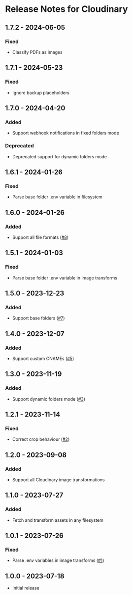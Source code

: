 # Release Notes for Cloudinary

## 1.7.2 - 2024-06-05

### Fixed

- Classify PDFs as images

## 1.7.1 - 2024-05-23

### Fixed

- Ignore backup placeholders

## 1.7.0 - 2024-04-20

### Added

- Support webhook notifications in fixed folders mode

### Deprecated

- Deprecated support for dynamic folders mode

## 1.6.1 - 2024-01-26

### Fixed

- Parse base folder .env variable in filesystem

## 1.6.0 - 2024-01-26

### Added

- Support all file formats ([#8](https://github.com/thomasvantuycom/craft-cloudinary/issues/8))

## 1.5.1 - 2024-01-03

### Fixed

- Parse base folder .env variable in image transforms

## 1.5.0 - 2023-12-23

### Added

- Support base folders ([#7](https://github.com/thomasvantuycom/craft-cloudinary/issues/7))

## 1.4.0 - 2023-12-07

### Added

- Support custom CNAMEs ([#5](https://github.com/thomasvantuycom/craft-cloudinary/issues/5))

## 1.3.0 - 2023-11-19

### Added

- Support dynamic folders mode ([#3](https://github.com/thomasvantuycom/craft-cloudinary/issues/3))

## 1.2.1 - 2023-11-14

### Fixed

- Correct crop behaviour ([#2](https://github.com/thomasvantuycom/craft-cloudinary/issues/2))

## 1.2.0 - 2023-09-08

### Added

- Support all Cloudinary image transformations

## 1.1.0 - 2023-07-27

### Added

- Fetch and transform assets in any filesystem

## 1.0.1 - 2023-07-26

### Fixed

- Parse .env variables in image transforms ([#1](https://github.com/thomasvantuycom/craft-cloudinary/issues/1))

## 1.0.0 - 2023-07-18
- Initial release
